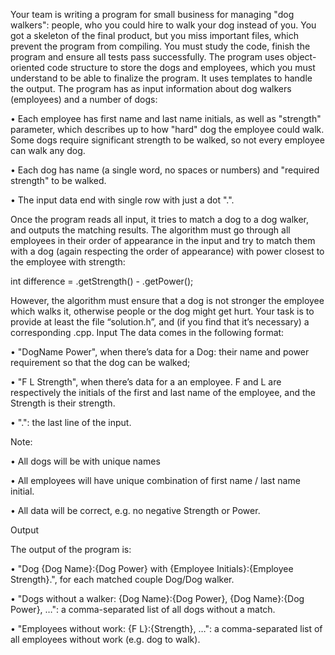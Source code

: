Your team is writing a program for small business for managing "dog walkers": people, who you could hire to walk your dog instead of you. You got a skeleton of the final product, but you miss important files, which prevent the program from compiling. You must study the code, finish the program and ensure all tests pass successfully. The program uses object-oriented code structure to store the dogs and employees, which you must understand to be able to finalize the program. It uses templates to handle the output.
The program has as input information about dog walkers (employees) and a number of dogs:

•	Each employee has first name and last name initials, as well as "strength" parameter, which describes up to how "hard" dog the employee could walk. Some dogs require significant strength to be walked, so not every employee can walk any dog.

•	Each dog has name (a single word, no spaces or numbers) and "required strength" to be walked.

•	The input data end with single row with just a dot ".".

Once the program reads all input, it tries to match a dog to a dog walker, and outputs the matching results. The algorithm must go through all employees in their order of appearance in the input and try to match them with a dog (again respecting the order of appearance) with power closest to the employee with strength: 

int difference = <EMPLOYEE>.getStrength() - <DOG>.getPower();

However, the algorithm must ensure that a dog is not stronger the employee which walks it, otherwise people or the dog might get hurt.
Your task is to provide at least the file “solution.h”, and (if you find that it’s necessary) a corresponding .cpp.
Input
The data comes in the following format: 

•	"DogName Power", when there’s data for a Dog: their name and power requirement so that the dog can be walked;

•	"F L Strength", when there’s data for a an employee. F and L are respectively the initials of the first and last name of the employee, and the Strength is their strength.

•	".": the last line of the input.

Note:

•	All dogs will be with unique names

•	All employees will have unique combination of first name / last name initial.

•	All data will be correct, e.g. no negative Strength or Power.

Output

The output of the program is: 

•	"Dog {Dog Name}:{Dog Power} with {Employee Initials}:{Employee Strength}.", for each matched couple Dog/Dog walker.

•	"Dogs without a walker: {Dog Name}:{Dog Power}, {Dog Name}:{Dog Power}, …": a comma-separated list of all dogs without a match. 

•	"Employees without work: {F L}:{Strength}, …": a comma-separated list of all employees without work (e.g. dog to walk).


